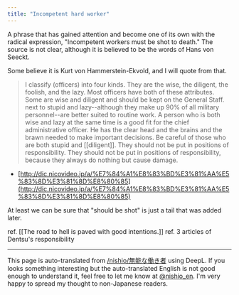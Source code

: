 ```yaml
---
title: "Incompetent hard worker"
---
```


A phrase that has gained attention and become one of its own with the radical expression, "Incompetent workers must be shot to death."
The source is not clear, although it is believed to be the words of Hans von Seeckt.

Some believe it is Kurt von Hammerstein-Ekvold, and I will quote from that.
> I classify (officers) into four kinds. They are the wise, the diligent, the foolish, and the lazy. Most officers have both of these attributes.
> Some are wise and diligent and should be kept on the General Staff.
> next to stupid and lazy--although they make up 90% of all military personnel--are better suited to routine work.
> A person who is both wise and lazy at the same time is a good fit for the chief administrative officer. He has the clear head and the brains and the brawn needed to make important decisions.
> Be careful of those who are both stupid and [[diligent]]. They should not be put in positions of responsibility. They should not be put in positions of responsibility, because they always do nothing but cause damage.
- [http://dic.nicovideo.jp/a/%E7%84%A1%E8%83%BD%E3%81%AA%E5%83%8D%E3%81%8D%E8%80%85](http://dic.nicovideo.jp/a/%E7%84%A1%E8%83%BD%E3%81%AA%E5%83%8D%E3%81%8D%E8%80%85)

At least we can be sure that "should be shot" is just a tail that was added later.

ref.  [[The road to hell is paved with good intentions.]]
ref. 3 articles of Dentsu's responsibility

---
This page is auto-translated from [/nishio/無能な働き者](https://scrapbox.io/nishio/無能な働き者) using DeepL. If you looks something interesting but the auto-translated English is not good enough to understand it, feel free to let me know at [@nishio_en](https://twitter.com/nishio_en). I'm very happy to spread my thought to non-Japanese readers.